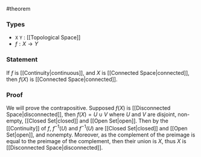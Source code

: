 #theorem
### Types
- `X` `Y` : [[Topological Space]]
- $f : X \to Y$
### Statement
If $f$ is [[Continuity|continuous]], and $X$ is [[Connected Space|connected]], then $f\left( X \right)$ is [[Connected Space|connected]].
### Proof
We will prove the contrapositive. Supposed $f\left( X \right)$ is [[Disconnected Space|disconnected]], then $f(X) = U \cup  V$ where $U$ and $V$ are disjoint, non-empty, [[Closed Set|closed]] and [[Open Set|open]]. Then by the [[Continuity]] of $f$, $f^{-1}\left( U \right)$ and $f^{-1}\left( U \right)$  are [[Closed Set|closed]] and [[Open Set|open]], and nonempty. Moreover, as the complement of the preimage is equal to the preimage of the complement, then their union is $X$, thus $X$ is [[Disconnected Space|disconnected]].